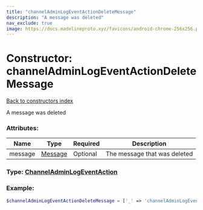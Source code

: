 ```yaml
---
title: "channelAdminLogEventActionDeleteMessage"
description: "A message was deleted"
nav_exclude: true
image: https://docs.madelineproto.xyz/favicons/android-chrome-256x256.png
---
```

# Constructor: channelAdminLogEventActionDeleteMessage  
[Back to constructors index](/API_docs/constructors/index.md)



A message was deleted

### Attributes:

| Name     |    Type       | Required | Description |
|----------|---------------|----------|-------------|
|message|[Message](/API_docs/types/Message.md) | Optional|The message that was deleted|



### Type: [ChannelAdminLogEventAction](/API_docs/types/ChannelAdminLogEventAction.md)


### Example:

```php
$channelAdminLogEventActionDeleteMessage = ['_' => 'channelAdminLogEventActionDeleteMessage', 'message' => Message];
```  
